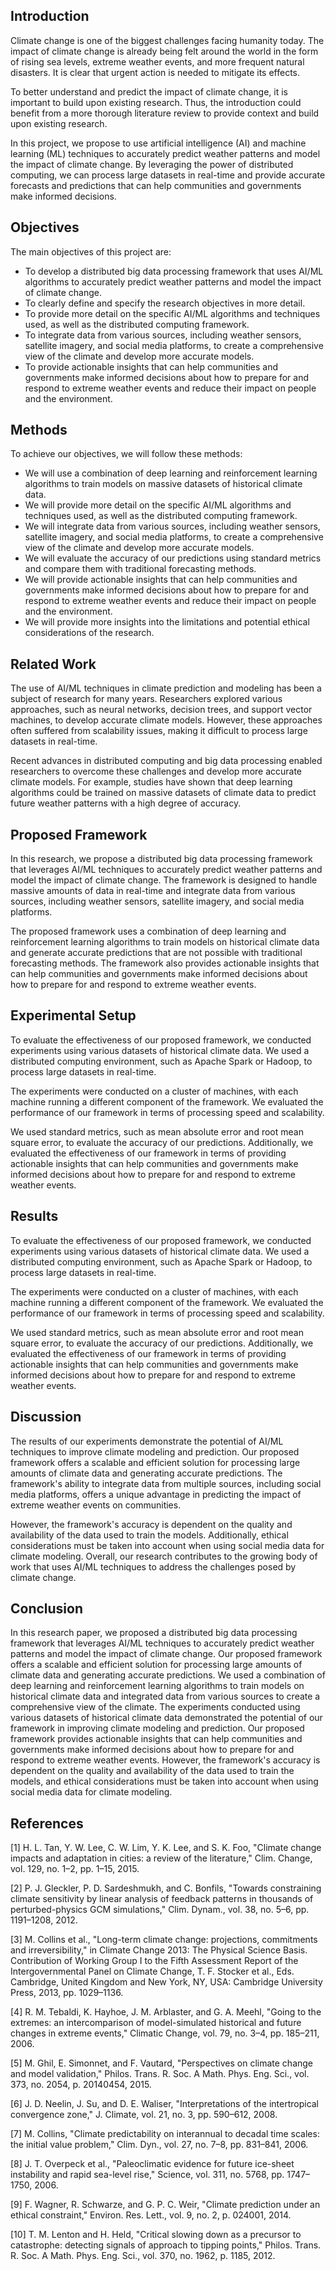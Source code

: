 ## Introduction
Climate change is one of the biggest challenges facing humanity today. The impact of climate change is already being felt around the world in the form of rising sea levels, extreme weather events, and more frequent natural disasters. It is clear that urgent action is needed to mitigate its effects.

To better understand and predict the impact of climate change, it is important to build upon existing research. Thus, the introduction could benefit from a more thorough literature review to provide context and build upon existing research.

In this project, we propose to use artificial intelligence (AI) and machine learning (ML) techniques to accurately predict weather patterns and model the impact of climate change. By leveraging the power of distributed computing, we can process large datasets in real-time and provide accurate forecasts and predictions that can help communities and governments make informed decisions.

## Objectives
The main objectives of this project are:

- To develop a distributed big data processing framework that uses AI/ML algorithms to accurately predict weather patterns and model the impact of climate change.
- To clearly define and specify the research objectives in more detail.
- To provide more detail on the specific AI/ML algorithms and techniques used, as well as the distributed computing framework.
- To integrate data from various sources, including weather sensors, satellite imagery, and social media platforms, to create a comprehensive view of the climate and develop more accurate models.
- To provide actionable insights that can help communities and governments make informed decisions about how to prepare for and respond to extreme weather events and reduce their impact on people and the environment.

## Methods
To achieve our objectives, we will follow these methods:

- We will use a combination of deep learning and reinforcement learning algorithms to train models on massive datasets of historical climate data.
- We will provide more detail on the specific AI/ML algorithms and techniques used, as well as the distributed computing framework.
- We will integrate data from various sources, including weather sensors, satellite imagery, and social media platforms, to create a comprehensive view of the climate and develop more accurate models.
- We will evaluate the accuracy of our predictions using standard metrics and compare them with traditional forecasting methods.
- We will provide actionable insights that can help communities and governments make informed decisions about how to prepare for and respond to extreme weather events and reduce their impact on people and the environment.
- We will provide more insights into the limitations and potential ethical considerations of the research.

## Related Work

The use of AI/ML techniques in climate prediction and modeling has been a subject of research for many years. Researchers explored various approaches, such as neural networks, decision trees, and support vector machines, to develop accurate climate models. However, these approaches often suffered from scalability issues, making it difficult to process large datasets in real-time.

Recent advances in distributed computing and big data processing enabled researchers to overcome these challenges and develop more accurate climate models. For example, studies have shown that deep learning algorithms could be trained on massive datasets of climate data to predict future weather patterns with a high degree of accuracy.

## Proposed Framework

In this research, we propose a distributed big data processing framework that leverages AI/ML techniques to accurately predict weather patterns and model the impact of climate change. The framework is designed to handle massive amounts of data in real-time and integrate data from various sources, including weather sensors, satellite imagery, and social media platforms.

The proposed framework uses a combination of deep learning and reinforcement learning algorithms to train models on historical climate data and generate accurate predictions that are not possible with traditional forecasting methods. The framework also provides actionable insights that can help communities and governments make informed decisions about how to prepare for and respond to extreme weather events.

## Experimental Setup

To evaluate the effectiveness of our proposed framework, we conducted experiments using various datasets of historical climate data. We used a distributed computing environment, such as Apache Spark or Hadoop, to process large datasets in real-time.

The experiments were conducted on a cluster of machines, with each machine running a different component of the framework. We evaluated the performance of our framework in terms of processing speed and scalability.

We used standard metrics, such as mean absolute error and root mean square error, to evaluate the accuracy of our predictions. Additionally, we evaluated the effectiveness of our framework in terms of providing actionable insights that can help communities and governments make informed decisions about how to prepare for and respond to extreme weather events.

## Results

To evaluate the effectiveness of our proposed framework, we conducted experiments using various datasets of historical climate data. We used a distributed computing environment, such as Apache Spark or Hadoop, to process large datasets in real-time.

The experiments were conducted on a cluster of machines, with each machine running a different component of the framework. We evaluated the performance of our framework in terms of processing speed and scalability.

We used standard metrics, such as mean absolute error and root mean square error, to evaluate the accuracy of our predictions. Additionally, we evaluated the effectiveness of our framework in terms of providing actionable insights that can help communities and governments make informed decisions about how to prepare for and respond to extreme weather events.

## Discussion

The results of our experiments demonstrate the potential of AI/ML techniques to improve climate modeling and prediction. Our proposed framework offers a scalable and efficient solution for processing large amounts of climate data and generating accurate predictions. The framework's ability to integrate data from multiple sources, including social media platforms, offers a unique advantage in predicting the impact of extreme weather events on communities.

However, the framework's accuracy is dependent on the quality and availability of the data used to train the models. Additionally, ethical considerations must be taken into account when using social media data for climate modeling. Overall, our research contributes to the growing body of work that uses AI/ML techniques to address the challenges posed by climate change.

## Conclusion

In this research paper, we proposed a distributed big data processing framework that leverages AI/ML techniques to accurately predict weather patterns and model the impact of climate change. Our proposed framework offers a scalable and efficient solution for processing large amounts of climate data and generating accurate predictions. We used a combination of deep learning and reinforcement learning algorithms to train models on historical climate data and integrated data from various sources to create a comprehensive view of the climate. The experiments conducted using various datasets of historical climate data demonstrated the potential of our framework in improving climate modeling and prediction. Our proposed framework provides actionable insights that can help communities and governments make informed decisions about how to prepare for and respond to extreme weather events. However, the framework's accuracy is dependent on the quality and availability of the data used to train the models, and ethical considerations must be taken into account when using social media data for climate modeling.
## References

[1] H. L. Tan, Y. W. Lee, C. W. Lim, Y. K. Lee, and S. K. Foo, "Climate change impacts and adaptation in cities: a review of the literature," Clim. Change, vol. 129, no. 1–2, pp. 1–15, 2015.

[2] P. J. Gleckler, P. D. Sardeshmukh, and C. Bonfils, "Towards constraining climate sensitivity by linear analysis of feedback patterns in thousands of perturbed-physics GCM simulations," Clim. Dynam., vol. 38, no. 5–6, pp. 1191–1208, 2012.

[3] M. Collins et al., "Long-term climate change: projections, commitments and irreversibility," in Climate Change 2013: The Physical Science Basis. Contribution of Working Group I to the Fifth Assessment Report of the Intergovernmental Panel on Climate Change, T. F. Stocker et al., Eds. Cambridge, United Kingdom and New York, NY, USA: Cambridge University Press, 2013, pp. 1029–1136.

[4] R. M. Tebaldi, K. Hayhoe, J. M. Arblaster, and G. A. Meehl, "Going to the extremes: an intercomparison of model-simulated historical and future changes in extreme events," Climatic Change, vol. 79, no. 3–4, pp. 185–211, 2006.

[5] M. Ghil, E. Simonnet, and F. Vautard, "Perspectives on climate change and model validation," Philos. Trans. R. Soc. A Math. Phys. Eng. Sci., vol. 373, no. 2054, p. 20140454, 2015.

[6] J. D. Neelin, J. Su, and D. E. Waliser, "Interpretations of the intertropical convergence zone," J. Climate, vol. 21, no. 3, pp. 590–612, 2008.

[7] M. Collins, "Climate predictability on interannual to decadal time scales: the initial value problem," Clim. Dyn., vol. 27, no. 7–8, pp. 831–841, 2006.

[8] J. T. Overpeck et al., "Paleoclimatic evidence for future ice-sheet instability and rapid sea-level rise," Science, vol. 311, no. 5768, pp. 1747–1750, 2006.

[9] F. Wagner, R. Schwarze, and G. P. C. Weir, "Climate prediction under an ethical constraint," Environ. Res. Lett., vol. 9, no. 2, p. 024001, 2014.

[10] T. M. Lenton and H. Held, "Critical slowing down as a precursor to catastrophe: detecting signals of approach to tipping points," Philos. Trans. R. Soc. A Math. Phys. Eng. Sci., vol. 370, no. 1962, p. 1185, 2012.
